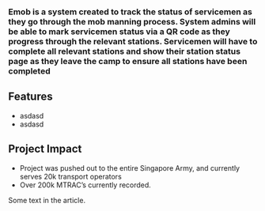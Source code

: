 ### Emob is a system created to track the status of servicemen as they go through the mob manning process. System admins will be able to mark servicemen status via a QR code as they progress through the relevant stations. Servicemen will have to complete all relevant stations and show their station status page as they leave the camp to ensure all stations have been completed

## Features

- asdasd
- asdasd

## Project Impact

- Project was pushed out to the entire Singapore Army, and currently serves 20k transport operators
- Over 200k MTRAC’s currently recorded.

Some text in the article.

<ImageCarousell :links="['emob-1','emob-2','emob-3']"></ImageCarousell>
